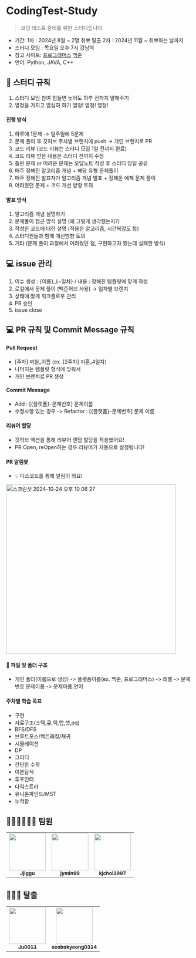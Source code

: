 # CodingTest-Study

> 코딩 테스트 준비를 위한 스터디입니다.

- 기간:
  1차 : 2024년 8월 ~ 2명 취뽀 탈출
  2차 : 2024년 11월 ~ 취뽀하는 날까지
- 스터디 모임 : 목요일 오후 7시 강남역
- 참고 사이트: [프로그래머스](https://programmers.co.kr/learn/challenges) [백준](https://www.acmicpc.net)
- 언어: Python, JAVA, C++

## 📜 스터디 규칙
1. 스터디 모임 참여 힘들면 늦어도 하루 전까지 말해주기
2. 열정을 가지고 열심히 하기 열정! 열정! 열정!

#### 진행 방식
1. 하루에 1문제 -> 일주일에 5문제
2. 문제 풀이 후 깃허브 주차별 브랜치에 push -> 개인 브랜치로 PR
3. 코드 리뷰 (코드 리뷰는 스터디 모임 1일 전까지 완료)
4. 코드 리뷰 받은 내용은 스터디 전까지 수정 
5. 틀린 문제 or 어려운 문제는 오답노트 작성 후 스터디 당일 공유
6. 매주 정해진 알고리즘 개념 + 해당 유형 문제풀이
7. 매주 정해진 발표자가 알고리즘 개념 발표 + 정해온 예제 문제 풀이
8. 어려웠던 문제 + 코드 개선 방향 토의

#### 발표 방식
1. 알고리즘 개념 설명하기
2. 문제풀이 접근 방식 설명 (왜 그렇게 생각했는지?)
3. 작성한 코드에 대한 설명 (적용한 알고리즘, 시간복잡도 등)
4. 스터디원들과 함께 개선방향 토의
6. 기타 (문제 풀이 과정에서 어려웠던 점, 구현하고자 했는데 실패한 방식)

## 💻 issue 관리
1. 이슈 생성 : {이름}_{~일차} / 내용 : 정해진 템플릿에 맞게 작성
2. 로컬에서 문제 풀이 (백준허브 사용) → 일차별 브랜치 
3. 상태에 맞게 워크플로우 관리
4. PR 승인
5. issue close

## 💻 PR 규칙 및 Commit Message 규칙

#### Pull Request

- [주차] 며칠_이름 (ex. [2주차] 지훈_4일차)
- 나머지는 템플릿 형식에 맞춰서
- 개인 브랜치로 PR 생성

#### Commit Message
- Add : [{플랫폼}-문제번호] 문제이름
- 수정사항 있는 경우 -> Refactor : [{플랫폼}-문제번호] 문제 이름

#### 리뷰어 할당
- 깃허브 액션을 통해 리뷰어 랜덤 할당을 적용했어요!
- PR Open, reOpen하는 경우 리뷰어가 자동으로 설정됩니다!

#### PR 알림봇
- 💡 디스코드를 통해 알림이 와요!
<img width="462" alt="스크린샷 2024-10-24 오후 10 06 27" src="https://github.com/user-attachments/assets/5b618628-86aa-4866-a1f4-fd7c15f134aa">

#### 📁 파일 및 폴더 구조
- 개인 폴더(이름으로 생성) -> 플랫폼이름(ex. 백준, 프로그래머스) -> 레벨 -> 문제번호 문제이름 -> 문제이름.언어

#### 주차별 학습 목표
- 구현
- 자료구조(스택,큐,덱,맵,셋,pq) 
- BFS/DFS  
- 브루트포스/백트래킹/재귀
- 시뮬레이션
- DP
- 그리디
- 간단한 수학 
- 이분탐색
- 투포인터
- 다익스트라
- 유니온파인드/MST
- 누적합


## 🏃🏼‍♂️🏃🏻‍♀️ 팀원
<table style="width: 100%;">
  <tbody>
    <tr>
      <td align="center"><a href="https://github.com/Jjiggu"><img src="https://avatars.githubusercontent.com/u/100821696?v=4" width="100px;" alt=""/><br /><sub><b>Jjiggu</b></sub></a><br /></td>
      <td align="center"><a href="https://github.com/jymin99"><img src="https://avatars.githubusercontent.com/u/73513813?v=4" width="100px;" alt=""/><br /><sub><b>jymin99</b></sub></a><br /></td>
      <td align="center"><a href="https://github.com/kjchoi1997"><img src="https://avatars.githubusercontent.com/u/72608849?v=4" width="100px;" alt=""/><br /><sub><b>kjchoi1997</b></sub></a><br /></td>
    </tr>
  </tbody>
</table>



## 🏃🏼‍♂️ 탈출
<table style="width: 100%;">
  <tbody>
    <tr>
      <td align="center"><a href="https://github.com/Ju0011"><img src="https://avatars.githubusercontent.com/u/109535272?v=4" width="100px;" alt=""/><br /><sub><b>Ju0011</b></sub></a><br /></td>
      <td align="center"><a href="https://github.com/seobokyeong0314"><img src="https://avatars.githubusercontent.com/u/116994319?v=4" width="100px;" alt=""/><br /><sub><b>seobokyeong0314</b></sub></a><br /></td>
    </tr>
  </tbody>
</table>
